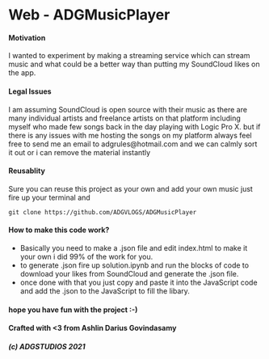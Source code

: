 # Web - ADGMusicPlayer

#### Motivation
I wanted to experiment by making a streaming service which can stream music and what could be a better way than putting my SoundCloud likes on the app.

#### Legal Issues
<p>I am assuming SoundCloud is open source with their music as there are many individual artists and freelance artists on that platform including myself who made few songs back in the day playing with Logic Pro X. 
but if there is any issues with me hosting the songs on my platform always feel free to send me an email to adgrules@hotmail.com and we can calmly sort it out or i can remove the material instantly</p>

#### Reusablity
<p>Sure you can reuse this project as your own and add your own music just fire up your terminal and</p>

````
git clone https://github.com/ADGVLOGS/ADGMusicPlayer
````

#### How to make this code work?

* Basically you need to make a .json file and edit index.html to make it your own i did 99% of the work for you.
* to generate .json fire up solution.ipynb and run the blocks of code to download your likes from SoundCloud and generate the .json file.
* once done with that you just copy and paste it into the JavaScript code and add the .json to the JavaScript to fill the libary.

#### hope you have fun with the project :-)

#### Crafted with <3 from Ashlin Darius Govindasamy


##### (c) ADGSTUDIOS 2021
